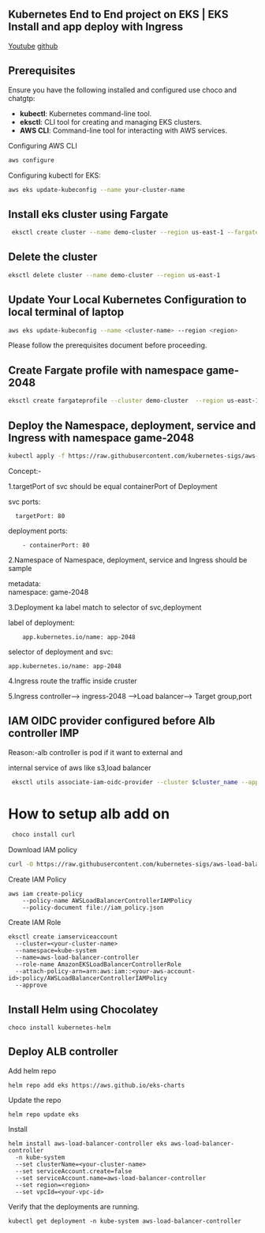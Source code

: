 ## Kubernetes End to End project on EKS | EKS Install and app deploy with Ingress 

[Youtube](https://www.youtube.com/watch?v=RRCrY12VY_s&list=PLdpzxOOAlwvLNOxX0RfndiYSt1Le9azze&index=25)
[github](https://github.com/iam-veeramalla/aws-devops-zero-to-hero/tree/main/day-22)

## Prerequisites

Ensure you have the following installed and configured use choco and chatgtp:

- **kubectl**: Kubernetes command-line tool.
- **eksctl**: CLI tool for creating and managing EKS clusters.
- **AWS CLI**: Command-line tool for interacting with AWS services.

Configuring AWS CLI
```bash
aws configure
```
Configuring kubectl for EKS:
```bash
aws eks update-kubeconfig --name your-cluster-name
```
## Install eks cluster using Fargate


```bash
 eksctl create cluster --name demo-cluster --region us-east-1 --fargate
```
## Delete the cluster


```bash
eksctl delete cluster --name demo-cluster --region us-east-1
```

## Update Your Local Kubernetes Configuration to local terminal of laptop


```bash
aws eks update-kubeconfig --name <cluster-name> --region <region>

```

Please follow the prerequisites document before proceeding.



## Create Fargate profile with namespace game-2048

```bash
eksctl create fargateprofile --cluster demo-cluster  --region us-east-1  --name alb-sample-app  --namespace game-2048
```
## Deploy the Namespace, deployment, service and Ingress with namespace game-2048

```bash
kubectl apply -f https://raw.githubusercontent.com/kubernetes-sigs/aws-load-balancer-controller/v2.5.4/docs/examples/2048/2048_full.yaml
```
Concept:-

1.targetPort of svc should be equal containerPort of Deployment

svc  ports:

      targetPort: 80

 deployment ports:

        - containerPort: 80


2.Namespace of Namespace, deployment, service and Ingress should be sample

metadata:  
     namespace: game-2048


3.Deployment ka label match to selector of svc,deployment 

label of deployment:

        app.kubernetes.io/name: app-2048

selector of deployment and svc:


    app.kubernetes.io/name: app-2048

4.Ingress route the traffic inside cruster

5.Ingress controller--> ingress-2048 -->Load balancer--> Target group,port


## IAM OIDC provider configured before Alb controller IMP
Reason:-alb controller is pod if it want to external and

 internal service of aws like  s3,load balancer


```bash
 eksctl utils associate-iam-oidc-provider --cluster $cluster_name --approve
```
# How to setup alb add on

```bash
 choco install curl
```

Download IAM policy


```bash
curl -O https://raw.githubusercontent.com/kubernetes-sigs/aws-load-balancer-controller/v2.5.4/docs/install/iam_policy.json
```

Create IAM Policy

```
aws iam create-policy 
    --policy-name AWSLoadBalancerControllerIAMPolicy 
    --policy-document file://iam_policy.json
```

Create IAM Role

```
eksctl create iamserviceaccount 
  --cluster=<your-cluster-name> 
  --namespace=kube-system 
  --name=aws-load-balancer-controller 
  --role-name AmazonEKSLoadBalancerControllerRole 
  --attach-policy-arn=arn:aws:iam::<your-aws-account-id>:policy/AWSLoadBalancerControllerIAMPolicy 
  --approve
```
## Install Helm using Chocolatey
```
choco install kubernetes-helm
```
## Deploy ALB controller


Add helm repo

```
helm repo add eks https://aws.github.io/eks-charts
```

Update the repo

```
helm repo update eks
```

Install

```
helm install aws-load-balancer-controller eks aws-load-balancer-controller            
  -n kube-system 
  --set clusterName=<your-cluster-name> 
  --set serviceAccount.create=false 
  --set serviceAccount.name=aws-load-balancer-controller 
  --set region=<region> 
  --set vpcId=<your-vpc-id>
```

Verify that the deployments are running.

```
kubectl get deployment -n kube-system aws-load-balancer-controller
```